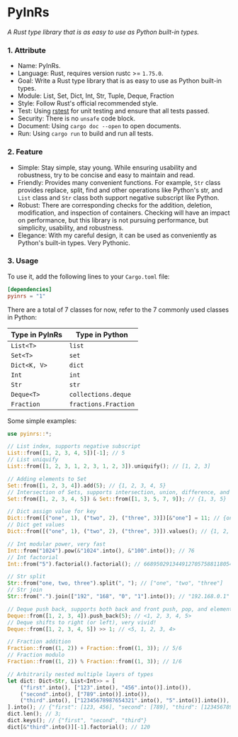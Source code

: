 # PyInRs

_A Rust type library that is as easy to use as Python built-in types._

### 1. Attribute

- Name: PyInRs.
- Language: Rust, requires version rustc >= `1.75.0`.
- Goal: Write a Rust type library that is as easy to use as Python built-in types.
- Module: List, Set, Dict, Int, Str, Tuple, Deque, Fraction
- Style: Follow Rust's official recommended style.
- Test: Using [rstest](https://github.com/la10736/rstest) for unit testing and ensure that all tests passed.
- Security: There is no `unsafe` code block.
- Document: Using `cargo doc --open` to open documents.
- Run: Using `cargo run` to build and run all tests.

### 2. Feature

- Simple: Stay simple, stay young. While ensuring usability and robustness, try to be concise and easy to maintain and read.
- Friendly: Provides many convenient functions. For example, `Str` class provides replace, split, find and other operations like Python's str, and `List` class and `Str` class both support negative subscript like Python.
- Robust: There are corresponding checks for the addition, deletion, modification, and inspection of containers. Checking will have an impact on performance, but this library is not pursuing performance, but simplicity, usability, and robustness.
- Elegance: With my careful design, it can be used as conveniently as Python's built-in types. Very Pythonic.

### 3. Usage

To use it, add the following lines to your `Cargo.toml` file:

```toml
[dependencies]
pyinrs = "1"
```

There are a total of 7 classes for now, refer to the 7 commonly used classes in Python:

| Type in PyInRs | Type in Python       |
| -------------- | -------------------- |
| `List<T>`      | `list`               |
| `Set<T>`       | `set`                |
| `Dict<K, V>`   | `dict`               |
| `Int`          | `int`                |
| `Str`          | `str`                |
| `Deque<T>`     | `collections.deque`  |
| `Fraction`     | `fractions.Fraction` |

Some simple examples:

```rust
use pyinrs::*;

// List index, supports negative subscript
List::from([1, 2, 3, 4, 5])[-1]; // 5
// List uniquify
List::from([1, 2, 3, 1, 2, 3, 1, 2, 3]).uniquify(); // [1, 2, 3]

// Adding elements to Set
Set::from([1, 2, 3, 4]).add(5); // {1, 2, 3, 4, 5}
// Intersection of Sets, supports intersection, union, difference, and symmetric difference
Set::from([1, 2, 3, 4, 5]) & Set::from([1, 3, 5, 7, 9]); // {1, 3, 5}

// Dict assign value for key
Dict::from([("one", 1), ("two", 2), ("three", 3)])[&"one"] = 11; // {one: 11, three: 3, two: 2}
// Dict get values
Dict::from([("one", 1), ("two", 2), ("three", 3)]).values(); // {1, 2, 3}

// Int modular power, very fast
Int::from("1024").pow(&"1024".into(), &"100".into()); // 76
// Int factorial
Int::from("5").factorial().factorial(); // 6689502913449127057588118054090372586752746333138...

// Str split
Str::from("one, two, three").split(", "); // ["one", "two", "three"]
// Str join
Str::from(".").join(["192", "168", "0", "1"].into()); // "192.168.0.1"

// Deque push back, supports both back and front push, pop, and element reference
Deque::from([1, 2, 3, 4]).push_back(5); // <1, 2, 3, 4, 5>
// Deque shifts to right (or left), very vivid!
Deque::from([1, 2, 3, 4, 5]) >> 1; // <5, 1, 2, 3, 4>

// Fraction addition
Fraction::from((1, 2)) + Fraction::from((1, 3)); // 5/6
// Fraction modulo
Fraction::from((1, 2)) % Fraction::from((1, 3)); // 1/6

// Arbitrarily nested multiple layers of types
let dict: Dict<Str, List<Int>> = [
    ("first".into(), ["123".into(), "456".into()].into()),
    ("second".into(), ["789".into()].into()),
    ("third".into(), ["12345678987654321".into(), "5".into()].into()),
].into(); // {"first": [123, 456], "second": [789], "third": [12345678987654321, 5]}
dict.len(); // 3;
dict.keys(); // {"first", "second", "third"}
dict[&"third".into()][-1].factorial(); // 120
```

